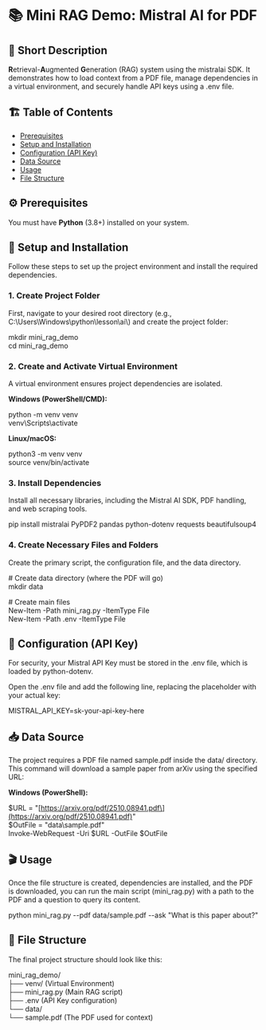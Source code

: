 # **📚 Mini RAG Demo: Mistral AI for PDF** 

## **📝 Short Description**

**R**etrieval-**A**ugmented **G**eneration (RAG) system using the mistralai SDK. It demonstrates how to load context from a PDF file, manage dependencies in a virtual environment, and securely handle API keys using a .env file.

## **🏗️ Table of Contents**

* [Prerequisites](https://www.google.com/search?q=%23prerequisites)  
* [Setup and Installation](https://www.google.com/search?q=%23setup-and-installation)  
* [Configuration (API Key)](https://www.google.com/search?q=%23configuration-api-key)  
* [Data Source](https://www.google.com/search?q=%23data-source)  
* [Usage](https://www.google.com/search?q=%23usage)  
* [File Structure](https://www.google.com/search?q=%23file-structure)

## **⚙️ Prerequisites**

You must have **Python** (3.8+) installed on your system.

## **🚀 Setup and Installation**

Follow these steps to set up the project environment and install the required dependencies.

### **1\. Create Project Folder**

First, navigate to your desired root directory (e.g., C:\\Users\\Windows\\python\\lesson\\ai\\) and create the project folder:

mkdir mini\_rag\_demo  
cd mini\_rag\_demo

### **2\. Create and Activate Virtual Environment**

A virtual environment ensures project dependencies are isolated.

**Windows (PowerShell/CMD):**

python \-m venv venv  
venv\\Scripts\\activate

**Linux/macOS:**

python3 \-m venv venv  
source venv/bin/activate

### **3\. Install Dependencies**

Install all necessary libraries, including the Mistral AI SDK, PDF handling, and web scraping tools.

pip install mistralai PyPDF2 pandas python-dotenv requests beautifulsoup4

### **4\. Create Necessary Files and Folders**

Create the primary script, the configuration file, and the data directory.

\# Create data directory (where the PDF will go)  
mkdir data

\# Create main files  
New-Item \-Path mini\_rag.py \-ItemType File  
New-Item \-Path .env \-ItemType File

## **🔑 Configuration (API Key)**

For security, your Mistral API Key must be stored in the .env file, which is loaded by python-dotenv.

Open the .env file and add the following line, replacing the placeholder with your actual key:

MISTRAL\_API\_KEY=sk-your-api-key-here

## **📥 Data Source**

The project requires a PDF file named sample.pdf inside the data/ directory. This command will download a sample paper from arXiv using the specified URL:

**Windows (PowerShell):**

$URL \= "\[https://arxiv.org/pdf/2510.08941.pdf\](https://arxiv.org/pdf/2510.08941.pdf)"  
$OutFile \= "data\\sample.pdf"  
Invoke-WebRequest \-Uri $URL \-OutFile $OutFile

## **🎬 Usage**

Once the file structure is created, dependencies are installed, and the PDF is downloaded, you can run the main script (mini\_rag.py) with a path to the PDF and a question to query its content.

python mini\_rag.py \--pdf data/sample.pdf \--ask "What is this paper about?"

## **📂 File Structure**

The final project structure should look like this:

mini\_rag\_demo/  
├── venv/                 (Virtual Environment)  
├── mini\_rag.py           (Main RAG script)  
├── .env                  (API Key configuration)  
└── data/  
    └── sample.pdf        (The PDF used for context)  
